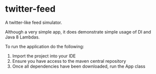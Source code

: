 # twitter-feed
A twitter-like feed simulator.

Although a very simple app, it does demonstrate simple usage of DI and Java 8 Lambdas.

To run the application do the following:

1) Import the project into your IDE
2) Ensure you have access to the maven central repository
3) Once all dependencies have been downloaded, run the App class
